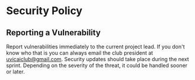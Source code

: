 # Security Policy

## Reporting a Vulnerability

Report vulnerabilities immediately to the current project lead. If you don't know who that is you can always email the club president at uvicaiclub@gmail.com.
Security updates should take place during the next sprint. Depending on the severity of the threat, it could be handled sooner or later.

